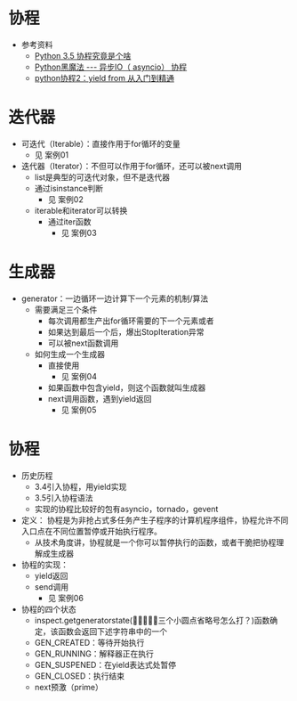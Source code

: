 # 协程
- 参考资料
    - [Python 3.5 协程究竟是个啥](http://python.jobbole.com/86481/)
    - [Python黑魔法 --- 异步IO（ asyncio） 协程](http://python.jobbole.com/87310/)
    - [python协程2：yield from 从入门到精通](https://segmentfault.com/a/1190000009781688)
    
# 迭代器
- 可迭代（Iterable）：直接作用于for循环的变量
    - 见 案例01
- 迭代器（Iterator）：不但可以作用于for循环，还可以被next调用
    - list是典型的可迭代对象，但不是迭代器
    - 通过isinstance判断
        - 见 案例02
    - iterable和iterator可以转换
        - 通过iter函数
            - 见 案例03
            
# 生成器
- generator：一边循环一边计算下一个元素的机制/算法
    - 需要满足三个条件
        - 每次调用都生产出for循环需要的下一个元素或者
        - 如果达到最后一个后，爆出StopIteration异常
        - 可以被next函数调用
    - 如何生成一个生成器
        - 直接使用
            - 见 案例04
        - 如果函数中包含yield，则这个函数就叫生成器
        - next调用函数，遇到yield返回
            - 见 案例05
            
# 协程
- 历史历程
    - 3.4引入协程，用yield实现
    - 3.5引入协程语法
    - 实现的协程比较好的包有asyncio，tornado，gevent
- 定义：
    协程是为非抢占式多任务产生子程序的计算机程序组件，协程允许不同入口点在不同位置暂停或开始执行程序。
    - 从技术角度讲，协程就是一个你可以暂停执行的函数，或者干脆把协程理解成生成器
- 协程的实现：
    - yield返回
    - send调用
        - 见 案例06
- 协程的四个状态
    - inspect.getgeneratorstate(￿￿￿￿￿三个小圆点省略号怎么打？)函数确定，该函数会返回下述字符串中的一个
    - GEN_CREATED：等待开始执行
    - GEN_RUNNING：解释器正在执行
    - GEN_SUSPENED：在yield表达式处暂停
    - GEN_CLOSED：执行结束
    - next预激（prime）
